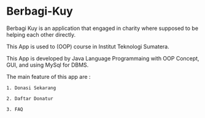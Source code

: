 # Berbagi-Kuy

Berbagi Kuy is an application that engaged in charity where supposed to be helping each other directly.

This App is used to (OOP) course in Institut Teknologi Sumatera.

This App is developed by Java Language Programmaing with OOP Concept, GUI, and using MySql for DBMS.

The main feature of this app are :

    1. Donasi Sekarang

    2. Daftar Donatur

    3. FAQ
  
